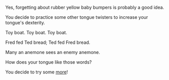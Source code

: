 Yes, forgetting about rubber yellow baby bumpers is probably a good idea.

You decide to practice some other tongue twisters to increase your tongue's
dexterity.

Toy boat. Toy boat. Toy boat.

Fred fed Ted bread; Ted fed Fred bread.

Many an anemone sees an enemy anemone.

How does your tongue like those words?

You decide to try some
 [more](http://bestforpuzzles.com/word-play/tongue-twisters.html)!
